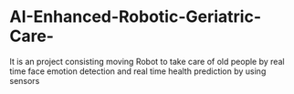 # AI-Enhanced-Robotic-Geriatric-Care-
It is an project consisting moving Robot to take care of old people by real time face emotion detection and real time health prediction  by using sensors 
